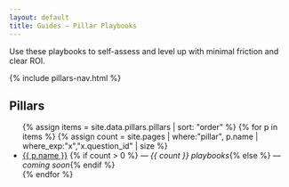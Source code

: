 ```yaml
---
layout: default
title: Guides — Pillar Playbooks
---
```


<p class="guides-intro">
Use these playbooks to self-assess and level up with minimal friction and clear ROI.
</p>

{% include pillars-nav.html %}

## Pillars
<ul>
{% assign items = site.data.pillars.pillars | sort: "order" %}
{% for p in items %}
  {% assign count = site.pages | where:"pillar", p.name | where_exp:"x","x.question_id" | size %}
  <li>
    <a href="{{ '/guides/' | append: p.slug | append: '/' | relative_url }}">{{ p.name }}</a>
    {% if count > 0 %} — <em>{{ count }} playbooks</em>{% else %} — <em>coming soon</em>{% endif %}
  </li>
{% endfor %}
</ul>
